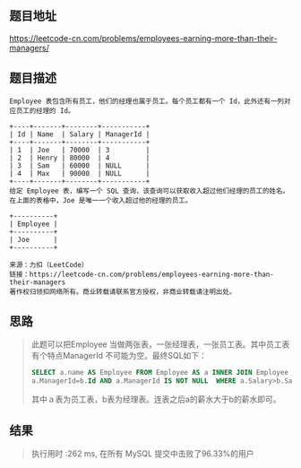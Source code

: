 
## 题目地址
https://leetcode-cn.com/problems/employees-earning-more-than-their-managers/

## 题目描述
```
Employee 表包含所有员工，他们的经理也属于员工。每个员工都有一个 Id，此外还有一列对应员工的经理的 Id。

+----+-------+--------+-----------+
| Id | Name  | Salary | ManagerId |
+----+-------+--------+-----------+
| 1  | Joe   | 70000  | 3         |
| 2  | Henry | 80000  | 4         |
| 3  | Sam   | 60000  | NULL      |
| 4  | Max   | 90000  | NULL      |
+----+-------+--------+-----------+
给定 Employee 表，编写一个 SQL 查询，该查询可以获取收入超过他们经理的员工的姓名。在上面的表格中，Joe 是唯一一个收入超过他的经理的员工。

+----------+
| Employee |
+----------+
| Joe      |
+----------+

来源：力扣（LeetCode）
链接：https://leetcode-cn.com/problems/employees-earning-more-than-their-managers
著作权归领扣网络所有。商业转载请联系官方授权，非商业转载请注明出处。
```

## 思路

> 此题可以把Employee 当做两张表，一张经理表，一张员工表。其中员工表有个特点ManagerId 不可能为空。最终SQL如下：
>
> ```sql
> SELECT a.name AS Employee FROM Employee AS a INNER JOIN Employee AS b ON 
> a.ManagerId=b.Id AND a.ManagerId IS NOT NULL  WHERE a.Salary>b.Salary
> ```
>
> 其中ａ表为员工表，b表为经理表。连表之后a的薪水大于b的薪水即可。

## 结果

> 执行用时 :262 ms, 在所有 MySQL 提交中击败了96.33%的用户